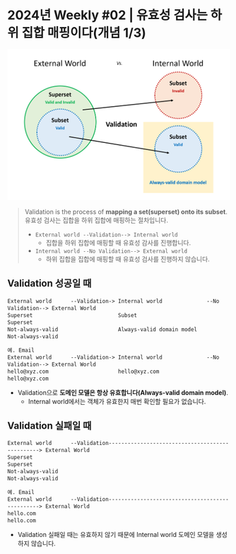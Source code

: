 # 2024년 Weekly #02 | 유효성 검사는 하위 집합 매핑이다(개념 1/3)

![](./.images/2024-01-07-03-48-38.png)

> Validation is the process of **mapping a set(superset) onto its subset**.  
> 유효성 검사는 집합을 하위 집합에 매핑하는 절차입니다.
>
> - `External world --Validation--> Internal world`
>   - 집합을 하위 집합에 매핑할 때 유효성 감사를 진행합니다.
> - `Internal world --No Validation--> External world`
>   - 하위 집합을 집합에 매핑할 때 유효성 검사를 진행하지 않습니다.

## Validation 성공일 때
```shell
External world      --Validation-> Internal world              --No Validation--> External World
Superset                           Subset                                         Superset
Not-always-valid                   Always-valid domain model                      Not-always-valid
```
```
예. Email
External world      --Validation-> Internal world              --No Validation--> External World
hello@xyz.com                      hello@xyz.com                                  hello@xyz.com
```
- Validation으로 **도메인 모델은 항상 유효합니다(Always-valid domain model)**.
  - Internal world에서는 객체가 유효한지 매번 확인할 필요가 없습니다.

## Validation 실패일 때
```
External world      --Validation------------------------------------------------> External World
Superset                                                                          Superset
Not-always-valid                                                                  Not-always-valid
```
```
예. Email
External world      --Validation------------------------------------------------> External World
hello.com                                                                         hello.com
```
- Validation 실패일 때는 유효하지 않기 때문에 Internal world 도메인 모델을 생성하지 않습니다.
